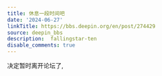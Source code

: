 ```yaml
---
title: 休息一段时间吧
date: '2024-06-27'
linkTitle: https://bbs.deepin.org/en/post/274429
source: deepin_bbs
description:  fallingstar-ten 
disable_comments: true
---
```

决定暂时离开论坛了,
